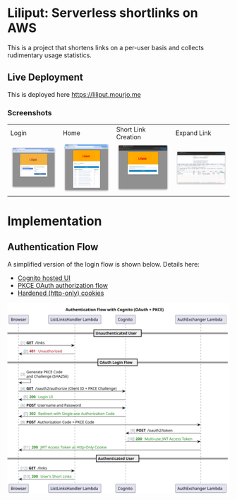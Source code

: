 # Liliput: Serverless shortlinks on AWS
This is a project that shortens links on a per-user basis and collects rudimentary usage statistics.


## Live Deployment
This is deployed here
https://liliput.mourjo.me

### Screenshots
<table>

<tr>
    <td>Login</td>
    <td>Home</td>
    <td>Short Link Creation</td>
    <td>Expand Link</td>
</tr>
<tr>
    <td><img src="src/test/resources/screenshot_login.png" width="400px"/></td>
    <td><img src="src/test/resources/screenshot_welcome.png" width="400px"/></td>
    <td><img src="src/test/resources/screenshot_create_link.png" width="400px"/></td>
    <td><img src="src/test/resources/screenshot_expand_link.png" width="400px"/></td>
</tr>

</table>

# Implementation
## Authentication Flow
A simplified version of the login flow is shown below. Details here:
- [Cognito hosted UI](https://docs.aws.amazon.com/cognito/latest/developerguide/cognito-user-pools-app-integration.html) 
- [PKCE OAuth authorization flow](https://docs.aws.amazon.com/cognito/latest/developerguide/using-pkce-in-authorization-code.html)
- [Hardened (http-only) cookies](https://www.freecodecamp.org/news/web-security-hardening-http-cookies-be8d8d8016e1/)


![auth_sequence.svg](src/test/resources/auth_sequence.svg)
